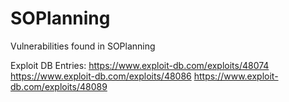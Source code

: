 # SOPlanning
Vulnerabilities found in SOPlanning

Exploit DB Entries:
https://www.exploit-db.com/exploits/48074
https://www.exploit-db.com/exploits/48086
https://www.exploit-db.com/exploits/48089

